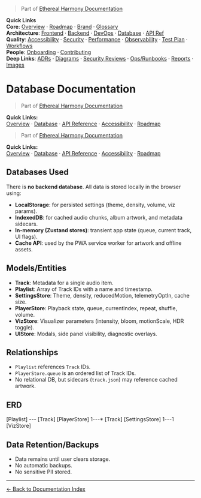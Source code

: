 > Part of [Ethereal Harmony Documentation](./README.md)

**Quick Links**  
**Core**: [Overview](./MASTER_OVERVIEW.md) · [Roadmap](./ROADMAP.md) · [Brand](./BRAND_GUIDELINES.md) · [Glossary](./GLOSSARY.md)  
**Architecture**: [Frontend](./FRONTEND.md) · [Backend](./BACKEND.md) · [DevOps](./DEVOPS.md) · [Database](./DATABASE.md) · [API Ref](./API_REFERENCE.md)  
**Quality**: [Accessibility](./ACCESSIBILITY.md) · [Security](./SECURITY.md) · [Performance](./PERFORMANCE.md) · [Observability](./OBSERVABILITY.md) · [Test Plan](./TEST_PLAN.md) · [Workflows](./WORKFLOWS.md)  
**People**: [Onboarding](./ONBOARDING.md) · [Contributing](./CONTRIBUTING.md)  
**Deep Links**: [ADRs](./ADR) · [Diagrams](./diagrams) · [Security Reviews](./security) · [Ops/Runbooks](./ops) · [Reports](./reports) · [Images](./images/ui-overview.png)

# Database Documentation

> Part of [Ethereal Harmony Documentation](./README.md)

**Quick Links:**  
[Overview](./MASTER_OVERVIEW.md) · [Database](./DATABASE.md) · [API Reference](./API_REFERENCE.md) · [Accessibility](./ACCESSIBILITY.md) · [Roadmap](./ROADMAP.md)

> Part of [Ethereal Harmony Documentation](./README.md)

**Quick Links:**  
[Overview](./MASTER_OVERVIEW.md) · [Database](./DATABASE.md) · [API Reference](./API_REFERENCE.md) · [Accessibility](./ACCESSIBILITY.md) · [Roadmap](./ROADMAP.md)

## Databases Used

There is **no backend database**. All data is stored locally in the browser using:

- **LocalStorage**: for persisted settings (theme, density, volume, viz params).
- **IndexedDB**: for cached audio chunks, album artwork, and metadata sidecars.
- **In-memory (Zustand stores)**: transient app state (queue, current track, UI flags).
- **Cache API**: used by the PWA service worker for artwork and offline assets.

## Models/Entities

- **Track**: Metadata for a single audio item.
- **Playlist**: Array of Track IDs with a name and timestamp.
- **SettingsStore**: Theme, density, reducedMotion, telemetryOptIn, cache size.
- **PlayerStore**: Playback state, queue, currentIndex, repeat, shuffle, volume.
- **VizStore**: Visualizer parameters (intensity, bloom, motionScale, HDR toggle).
- **UIStore**: Modals, side panel visibility, diagnostic overlays.

## Relationships

- `Playlist` references `Track` IDs.  
- `PlayerStore.queue` is an ordered list of Track IDs.  
- No relational DB, but sidecars (`track.json`) may reference cached artwork.

## ERD

[Playlist] --- [Track]
[PlayerStore] 1---* [Track]
[SettingsStore] 1---1 [VizStore]

## Data Retention/Backups

- Data remains until user clears storage.  
- No automatic backups.  
- No sensitive PII stored.


---

[← Back to Documentation Index](./README.md)
